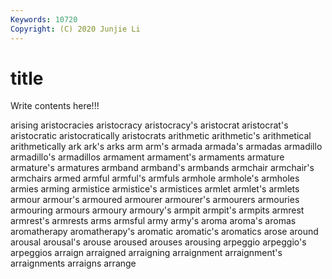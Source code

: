 ```yaml
---
Keywords: 10720
Copyright: (C) 2020 Junjie Li
---
```


# title

Write contents here!!!
 
arising 
aristocracies 
aristocracy 
aristocracy's 
aristocrat 
aristocrat's 
aristocratic 
aristocratically 
aristocrats
arithmetic 
arithmetic's 
arithmetical 
arithmetically 
ark 
ark's 
arks 
arm 
arm's 
armada
armada's 
armadas 
armadillo 
armadillo's 
armadillos 
armament 
armament's 
armaments 
armature 
armature's
armatures 
armband 
armband's 
armbands 
armchair 
armchair's 
armchairs 
armed 
armful 
armful's
armfuls 
armhole 
armhole's 
armholes 
armies 
arming 
armistice 
armistice's 
armistices 
armlet
armlet's 
armlets 
armour 
armour's 
armoured 
armourer 
armourer's 
armourers 
armouries 
armouring
armours 
armoury 
armoury's 
armpit 
armpit's 
armpits 
armrest 
armrest's 
armrests 
arms
armsful 
army 
army's 
aroma 
aroma's 
aromas 
aromatherapy 
aromatherapy's 
aromatic 
aromatic's
aromatics 
arose 
around 
arousal 
arousal's 
arouse 
aroused 
arouses 
arousing 
arpeggio
arpeggio's 
arpeggios 
arraign 
arraigned 
arraigning 
arraignment 
arraignment's 
arraignments 
arraigns 
arrange

